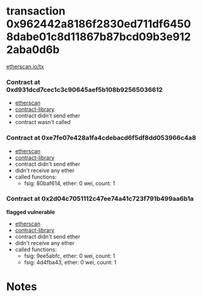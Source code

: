 # transaction 0x962442a8186f2830ed711df64508dabe01c8d11867b87bcd09b3e9122aba0d6b

[etherscan.io/tx](https://etherscan.io/tx/0x962442a8186f2830ed711df64508dabe01c8d11867b87bcd09b3e9122aba0d6b)


### Contract at 0xd931dcd7cec1c3c90645aef5b108b92565036612

* [etherscan](https://etherscan.io/address/0xd931dcd7cec1c3c90645aef5b108b92565036612)
* [contract-library](https://contract-library.com/contracts/Ethereum/d931dcd7cec1c3c90645aef5b108b92565036612)
* contract didn't send ether
* contract wasn't called


### Contract at 0xe7fe07e428a1fa4cdebacd6f5df8dd053966c4a8

* [etherscan](https://etherscan.io/address/0xe7fe07e428a1fa4cdebacd6f5df8dd053966c4a8)
* [contract-library](https://contract-library.com/contracts/Ethereum/e7fe07e428a1fa4cdebacd6f5df8dd053966c4a8)
* contract didn't send ether
* didn't receive any ether
* called functions:
    * fsig: 80baf614, ether: 0 wei, count: 1


### Contract at 0x2d04c7051112c47ee74a41c723f791b499aa6b1a

**flagged vulnerable**

* [etherscan](https://etherscan.io/address/0x2d04c7051112c47ee74a41c723f791b499aa6b1a)
* [contract-library](https://contract-library.com/contracts/Ethereum/2d04c7051112c47ee74a41c723f791b499aa6b1a)
* contract didn't send ether
* didn't receive any ether
* called functions:
    * fsig: 9ee5abfc, ether: 0 wei, count: 1
    * fsig: 4d4fba43, ether: 0 wei, count: 1

# Notes

